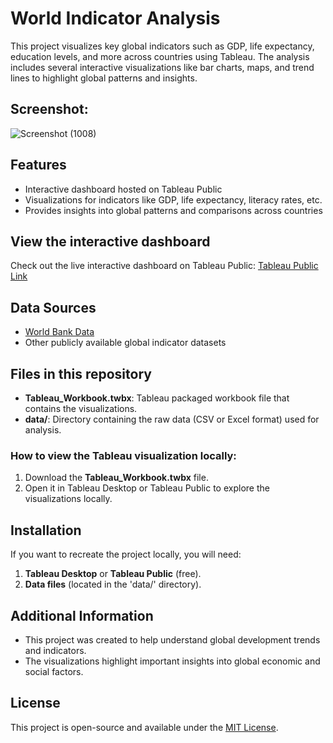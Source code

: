 # World Indicator Analysis

This project visualizes key global indicators such as GDP, life expectancy, education levels, and more across countries using Tableau. The analysis includes several interactive visualizations like bar charts, maps, and trend lines to highlight global patterns and insights.


## Screenshot:
![Screenshot (1008)](https://github.com/user-attachments/assets/8fd5cafd-3af1-4866-81d0-44cc849af384)


## Features
- Interactive dashboard hosted on Tableau Public
- Visualizations for indicators like GDP, life expectancy, literacy rates, etc.
- Provides insights into global patterns and comparisons across countries

## View the interactive dashboard
Check out the live interactive dashboard on Tableau Public: [Tableau Public Link](YOUR_TABLEAU_LINK_HERE)

## Data Sources
- [World Bank Data](https://data.worldbank.org/)
- Other publicly available global indicator datasets

## Files in this repository
- **Tableau_Workbook.twbx**: Tableau packaged workbook file that contains the visualizations.
- **data/**: Directory containing the raw data (CSV or Excel format) used for analysis.
  
### How to view the Tableau visualization locally:
1. Download the **Tableau_Workbook.twbx** file.
2. Open it in Tableau Desktop or Tableau Public to explore the visualizations locally.

## Installation
If you want to recreate the project locally, you will need:
1. **Tableau Desktop** or **Tableau Public** (free).
2. **Data files** (located in the 'data/' directory).

## Additional Information
- This project was created to help understand global development trends and indicators.
- The visualizations highlight important insights into global economic and social factors.

## License
This project is open-source and available under the [MIT License](LICENSE).
